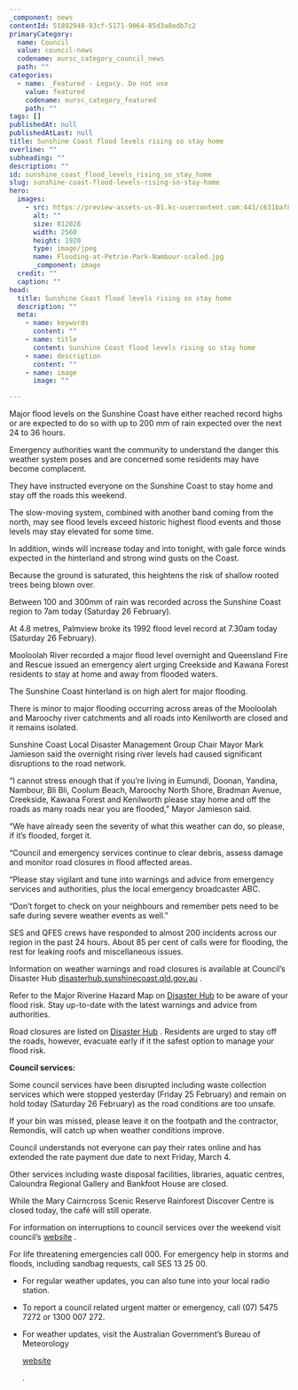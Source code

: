 ```yaml
---
_component: news
contentId: 51892948-93cf-5171-9064-85d3a0edb7c2
primaryCategory:
  name: Council
  value: council-news
  codename: oursc_category_council_news
  path: ""
categories:
  - name: _Featured - Legacy. Do not use
    value: featured
    codename: oursc_category_featured
    path: ""
tags: []
publishedAt: null
publishedAtLast: null
title: Sunshine Coast flood levels rising so stay home
overline: ""
subheading: ""
description: ""
id: sunshine_coast_flood_levels_rising_so_stay_home
slug: sunshine-coast-flood-levels-rising-so-stay-home
hero:
  images:
    - src: https://preview-assets-us-01.kc-usercontent.com:443/c631baf8-1b46-001f-580c-d0001b68b4a8/6930c46e-f492-4f76-bbb1-b22b500b25dd/Flooding-at-Petrie-Park-Nambour-scaled.jpg
      alt: ""
      size: 812028
      width: 2560
      height: 1920
      type: image/jpeg
      name: Flooding-at-Petrie-Park-Nambour-scaled.jpg
      _component: image
  credit: ""
  caption: ""
head:
  title: Sunshine Coast flood levels rising so stay home
  description: ""
  meta:
    - name: keywords
      content: ""
    - name: title
      content: Sunshine Coast flood levels rising so stay home
    - name: description
      content: ""
    - name: image
      image: ""

---
```

Major flood levels on the Sunshine Coast have either reached record highs or are expected to do so with up to 200 mm of rain expected over the next 24 to 36 hours.

Emergency authorities want the community to understand the danger this weather system poses and are concerned some residents may have become complacent.

They have instructed everyone on the Sunshine Coast to stay home and stay off the roads this weekend.

The slow-moving system, combined with another band coming from the north, may see flood levels exceed historic highest flood events and those levels may stay elevated for some time.

In addition, winds will increase today and into tonight, with gale force winds expected in the hinterland and strong wind gusts on the Coast.

Because the ground is saturated, this heightens the risk of shallow rooted trees being blown over.

Between 100 and 300mm of rain was recorded across the Sunshine Coast region to 7am today (Saturday 26 February).

At 4.8 metres, Palmview broke its 1992 flood level record at 7.30am today (Saturday 26 February). 

Mooloolah River recorded a major flood level overnight and Queensland Fire and Rescue issued an emergency alert urging Creekside and Kawana Forest residents to stay at home and away from flooded waters.

The Sunshine Coast hinterland is on high alert for major flooding.

There is minor to major flooding occurring across areas of the Mooloolah and Maroochy river catchments and all roads into Kenilworth are closed and it remains isolated.

Sunshine Coast Local Disaster Management Group Chair Mayor Mark Jamieson said the overnight rising river levels had caused significant disruptions to the road network. 

“I cannot stress enough that if you’re living in Eumundi, Doonan, Yandina, Nambour, Bli Bli, Coolum Beach, Maroochy North Shore, Bradman Avenue, Creekside, Kawana Forest and Kenilworth please stay home and off the roads as many roads near you are flooded,” Mayor Jamieson said.

“We have already seen the severity of what this weather can do, so please, if it’s flooded, forget it.

“Council and emergency services continue to clear debris, assess damage and monitor road closures in flood affected areas.

“Please stay vigilant and tune into warnings and advice from emergency services and authorities, plus the local emergency broadcaster ABC.

“Don’t forget to check on your neighbours and remember pets need to be safe during severe weather events as well.”

SES and QFES crews have responded to almost 200 incidents across our region in the past 24 hours. About 85 per cent of calls were for flooding, the rest for leaking roofs and miscellaneous issues.

Information on weather warnings and road closures is available at Council’s Disaster Hub [disasterhub.sunshinecoast.qld.gov.au](http://www.disaster.sunshinecoast.qld.gov.au)
.

Refer to the Major Riverine Hazard Map on [Disaster Hub](https://disasterhub.sunshinecoast.qld.gov.au/#Map)
&#x20;to be aware of your flood risk. Stay up-to-date with the latest warnings and advice from authorities.

Road closures are listed on [Disaster Hub](https://disasterhub.sunshinecoast.qld.gov.au/)
. Residents are urged to stay off the roads, however, evacuate early if it the safest option to manage your flood risk.

**Council services:**

Some council services have been disrupted including waste collection services which were stopped yesterday (Friday 25 February) and remain on hold today (Saturday 26 February) as the road conditions are too unsafe.

If your bin was missed, please leave it on the footpath and the contractor, Remondis, will catch up when weather conditions improve. 

Council understands not everyone can pay their rates online and has extended the rate payment due date to next Friday, March 4.

Other services including waste disposal facilities, libraries, aquatic centres, Caloundra Regional Gallery and Bankfoot House are closed.

While the Mary Cairncross Scenic Reserve Rainforest Discover Centre is closed today, the café will still operate.

For information on interruptions to council services over the weekend visit council’s [website](https://www.sunshinecoast.qld.gov.au/Council/Contact-Council/Council-services-disaster)
.

For life threatening emergencies call 000. For emergency help in storms and floods, including sandbag requests, call SES 13 25 00.

*   For regular weather updates, you can also tune into your local radio station.

*   To report a council related urgent matter or emergency, call (07) 5475 7272 or 1300 007 272.

*   For weather updates, visit the Australian Government’s Bureau of Meteorology 

    [website](http://www.bom.gov.au/?ref=logo)


    .
